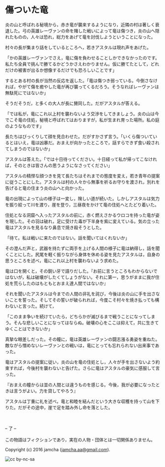 

# 傷ついた竜

炎の山と呼ばれる秘境から，赤き竜が襲来するようになり，近隣の村は著しく衰退した。弓の英雄レーヴァンの命を賭した戦いによって竜は傷つき，炎の山へ隠れたものの，人々は恐れ，総力をあげて竜を討伐しようということになった。  

村々の長が集まり話をしているところへ，若きアスタルは現れ声をあげた。  

「かの英雄レーヴァンでさえ，竜に傷を負わせることしかできなかったのです。私たち全員で挑んで勝てるかどうかさえわかりません。仮に勝てたとして，どれだけの被害が出るか想像するだけでも恐ろしいことです」  

するとある村の長が当然の反応を返した。「竜は傷つき弱っている。今倒さなければ，やがて傷を癒やした竜が再び襲ってくるだろう。そうなればレーヴァンは無駄死にではないか」  

そうだそうだ，と多くの大人が長に賛同した。だがアスタルが答える。  

「では私が，竜にこれ以上村を襲わないよう交渉をしてきましょう。炎の山は今でこそ竜の住処，秘境と呼ばれてはおりますが，私が生まれ育った場所。私の庭のようなものです」  

長たちはびっくりして顔を見合わせた。だがすかさず言う。「いくら傷ついているとはいえ，竜は凶暴だ。おまえが向かったところで，話すらできず食い殺されてしまうのではないか」  

アスタルは答えた。「では十日待ってください。十日経って私が帰ってこなければ，そのときは皆さんの思うようになさってください」  

アスタルの精悍な顔つきを見て長たちはそれまでの態度を変え，若き青年の提案に従うことにした。アスタルは村の人々から無事を祈るお守りを渡され，別れを告げると竜の住まう炎の山へと向かった。  

竜の出現によって山の様子は一変し，険しい道が続いた。しかしアスタルは気力を振り絞って川を渡り，崖を登り，三昼夜をかけて竜の住処へとたどり着いた。  

住処となる洞窟へ入ったアスタルの前に，赤く燃えさかるウロコを持った竜が姿を現した。その羽は破れ，足に受けた毒が下半身を紫に変えている。気の立った竜はアスタルを見るなり鼻息で焼き殺そうとした。  

「待て。私は戦いに来たのではない。話を聞いてはくれないか」  

その澄んだ声と，武器を持たずに両手を上げる人間の様子に竜は納得し，話を聞くことにした。尻尾を軽く振りながら身体を休める姿を見たアスタルは，自身の思うところを述べ，竜にこれ以上村を襲わないよう求めた。  

竜は口を開くと，その鋭い牙で語りだした。『お前に言うところもわからないではないが，私は破壊がしたくてしょうがない。それに第一，思うがままに我が住処を荒らしたのはもともとおまえ達人間ではないか』  

それを聞いたアスタルは今までの人間の非礼を詫び，今後は炎の山に手を出さないことを誓った。そしてその誓いが破られれば，今度こそ村々を焼き払っても構わないと言った。続けて，  

「このまま争いを続けていたら，どちらかが滅びるまで戦うことになってしまう。そんな悲しいことになってはならぬ。破壊の心をここは抑えて，共に生きてゆくことはできないか」  

真摯な眼差しだった。その瞳に，竜は英雄レーヴァンの闘志漲る勇姿を重ねた。敵ながら憎めないレーヴァンとの戦いは，竜にとっても忘れられない出来事であった。  

竜はアスタルの提案に従い，炎の山を竜の住処とし，人々が手を出さないよう約束すれば，今後村を襲わないと告げた。さらに竜はアスタルの豪気に感服して言った。  

『おまえの瞳からは並の人間とは違うものを感じる。今後，我が必要になったときは言うがよい。力を貸してやろう』  

アスタルは丁重に礼を述べ，竜と和睦を結んだという大きな収穫を持って山を下りた。だがその途中，崖で足を踏み外し命を落とした。  

<br>  
<br>  
&#x2013; 了 &#x2013;  

<br>  
<br>  
この物語はフィクションであり，実在の人物・団体とは一切関係ありません。  

Copyright (c) 2016 jamcha (jamcha.aa@gmail.com).  

![cc by-nc-sa](http://i.creativecommons.org/l/by-nc-sa/4.0/88x31.png)  

